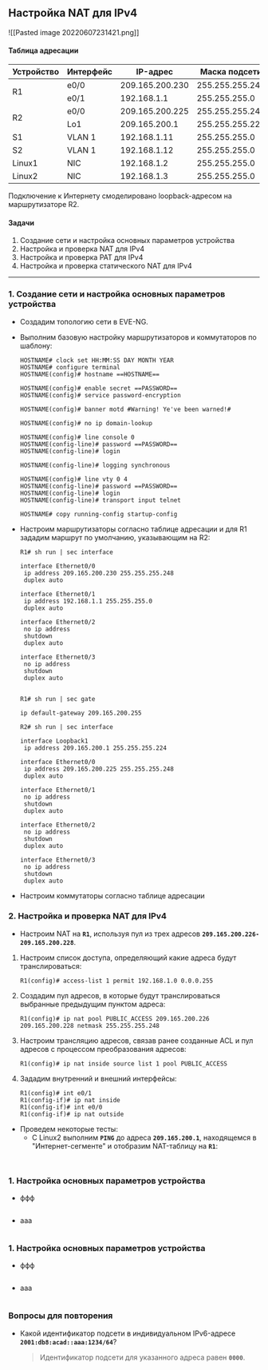 ## Настройка NAT для IPv4

![[Pasted image 20220607231421.png]]

#### Таблица адресации
<table>
<thead>
  <tr>
    <th>Устройство</th>
    <th>Интерфейс</th>
    <th>IP-адрес</th>
    <th>Маска подсети</th>
  </tr>
</thead>
<tbody>
  <tr>
    <td rowspan="2">R1</td>
    <td>e0/0</td>
    <td>209.165.200.230</td>
    <td>255.255.255.248</td>
  </tr>
  <tr>
    <td>e0/1</td>
    <td>192.168.1.1</td>
    <td>255.255.255.0</td>
  </tr>
  <tr>
    <td rowspan="2">R2</td>
    <td>e0/0</td>
    <td>209.165.200.225</td>
    <td>255.255.255.248</td>
  </tr>
  <tr>
    <td>Lo1</td>
    <td>209.165.200.1</td>
    <td>255.255.255.224</td>
  </tr>
  <tr>
    <td>S1</td>
    <td>VLAN 1</td>
    <td>192.168.1.11</td>
    <td>255.255.255.0</td>
  </tr>
  <tr>
    <td>S2</td>
    <td>VLAN 1</td>
    <td>192.168.1.12</td>
    <td>255.255.255.0</td>
  </tr>
  <tr>
    <td>Linux1</td>
    <td>NIC</td>
    <td>192.168.1.2</td>
    <td>255.255.255.0</td>
  </tr>
  <tr>
    <td>Linux2</td>
    <td>NIC</td>
    <td>192.168.1.3</td>
    <td>255.255.255.0</td>
  </tr>
</tbody>
</table>
Подключение к Интернету смоделировано loopback-адресом на маршрутизаторе R2.

#### Задачи

1. Создание сети и настройка основных параметров устройства
2. Настройка и проверка NAT для IPv4
3. Настройка и проверка PAT для IPv4
4. Настройка и проверка статического NAT для IPv4

---

### 1. Создание сети и настройка основных параметров устройства
* Создадим топологию сети в EVE-NG.

* Выполним базовую настройку маршрутизаторов и коммутаторов по шаблону:

	```
	HOSTNAME# clock set HH:MM:SS DAY MONTH YEAR
	HOSTNAME# configure terminal
	HOSTNAME(config)# hostname ==HOSTNAME==
	
	HOSTNAME(config)# enable secret ==PASSWORD==
	HOSTNAME(config)# service password-encryption
	
	HOSTNAME(config)# banner motd #Warning! Ye've been warned!#
	
	HOSTNAME(config)# no ip domain-lookup
	
	HOSTNAME(config)# line console 0
	HOSTNAME(config-line)# password ==PASSWORD==
	HOSTNAME(config-line)# login
	
	HOSTNAME(config-line)# logging synchronous
	
	HOSTNAME(config)# line vty 0 4
	HOSTNAME(config-line)# password ==PASSWORD==
	HOSTNAME(config-line)# login
	HOSTNAME(config-line)# transport input telnet
	
	HOSTNAME# copy running-config startup-config
	```

* Настроим маршрутизаторы согласно таблице адресации и для R1 зададим маршрут по умолчанию, указывающим на R2:

	```
	R1# sh run | sec interface
	
	interface Ethernet0/0
	 ip address 209.165.200.230 255.255.255.248
	 duplex auto
	
	interface Ethernet0/1
	 ip address 192.168.1.1 255.255.255.0
	 duplex auto
	
	interface Ethernet0/2
	 no ip address
	 shutdown
	 duplex auto
	
	interface Ethernet0/3
	 no ip address
	 shutdown
	 duplex auto
	
	
	R1# sh run | sec gate
	
	ip default-gateway 209.165.200.255
	```

	```
	R2# sh run | sec interface
	
	interface Loopback1
	 ip address 209.165.200.1 255.255.255.224
	
	interface Ethernet0/0
	 ip address 209.165.200.225 255.255.255.248
	 duplex auto
	
	interface Ethernet0/1
	 no ip address
	 shutdown
	 duplex auto
	
	interface Ethernet0/2
	 no ip address
	 shutdown
	 duplex auto
	
	interface Ethernet0/3
	 no ip address
	 shutdown
	 duplex auto
	```

* Настроим коммутаторы согласно таблице адресации

### 2. Настройка и проверка NAT для IPv4
* Настроим NAT на **`R1`**, используя пул из трех адресов **`209.165.200.226-209.165.200.228`**.

1. Настроим список доступа, определяющий какие адреса будут транслироваться:

	```
	R1(config)# access-list 1 permit 192.168.1.0 0.0.0.255
	```

2. Создадим пул  адресов, в которые будут транслироваться выбранные предыдущим пунктом адреса:

	```
	R1(config)# ip nat pool PUBLIC_ACCESS 209.165.200.226 209.165.200.228 netmask 255.255.255.248
	```

3. Настроим трансляцию адресов, связав ранее созданные ACL и пул адресов с процессом преобразования адресов:

	```
	R1(config)# ip nat inside source list 1 pool PUBLIC_ACCESS
	```

4. Зададим внутренний и внешний интерфейсы:

	```
	R1(config)# int e0/1
	R1(config-if)# ip nat inside
	R1(config-if)# int e0/0
	R1(config-if)# ip nat outside
	```

* Проведем некоторые тесты:
	* С Linux2 выполним **`PING`** до адреса **`209.165.200.1`**, находящемся в "Интернет-сегменте" и отобразим NAT-таблицу на **`R1`**:
	```
		
	```

### 1. Настройка основных параметров устройства
* ффф

	```
	
	```

* aaa

	```
	
	```

### 1. Настройка основных параметров устройства
* ффф

	```
	
	```

* aaa

	```
	
	```

### Вопросы для повторения
* Какой идентификатор подсети в индивидуальном IPv6-адресе **`2001:db8:acad::aaa:1234/64`**?
	> Идентификатор подсети для указанного адреса равен **`0000`**.
